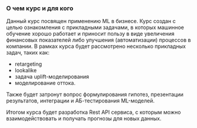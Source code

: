 ### О чем курс и для кого

Данный курс посвящен применению ML в бизнесе. Курс создан с целью ознакомления с прикладными задачами, в которых машинное обучение хорошо работает и приносит пользу в виде увеличения финансовых показателей либо улучшения (автоматизации) процессов в компании. В рамках курса будет рассмотрено несколько прикладных задач, таких как:

- retargeting
- lookalike
- задача uplift-моделирования
- моделирование оттока. 

Также будет затронут вопрос формулирования гипотез, презентации результатов, интеграции и АБ-тестирования ML-моделей. 

Итогом курса будет разработка Rest API сервиса, с которым можно взаимодействовать и получать прогнозы для новых данных.

